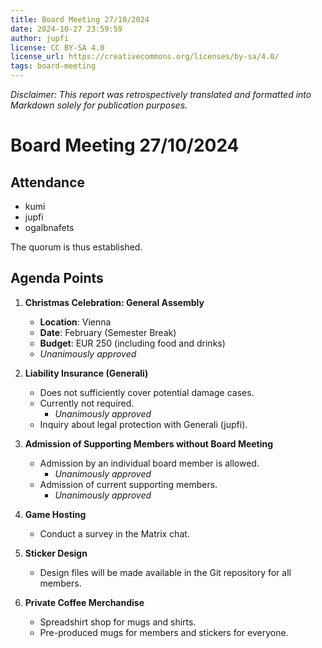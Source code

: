 ```yaml
---
title: Board Meeting 27/10/2024
date: 2024-10-27 23:59:59
author: jupfi
license: CC BY-SA 4.0
license_url: https://creativecommons.org/licenses/by-sa/4.0/
tags: board-meeting
---
```


_Disclaimer: This report was retrospectively translated and formatted into Markdown solely for publication purposes._

# Board Meeting 27/10/2024

## Attendance  

- kumi  
- jupfi  
- ogalbnafets  

The quorum is thus established.

## Agenda Points  

1. **Christmas Celebration: General Assembly**  
   - **Location**: Vienna  
   - **Date**: February (Semester Break)  
   - **Budget**: EUR 250 (including food and drinks)  
   - _Unanimously approved_  

2. **Liability Insurance (Generali)**  
   - Does not sufficiently cover potential damage cases.  
   - Currently not required.  
     - _Unanimously approved_  
   - Inquiry about legal protection with Generali (jupfi).  

3. **Admission of Supporting Members without Board Meeting**  
   - Admission by an individual board member is allowed.  
     - _Unanimously approved_  
   - Admission of current supporting members.  
     - _Unanimously approved_  

4. **Game Hosting**  
   - Conduct a survey in the Matrix chat.  

5. **Sticker Design**  
   - Design files will be made available in the Git repository for all members.  

6. **Private Coffee Merchandise**  
   - Spreadshirt shop for mugs and shirts.  
   - Pre-produced mugs for members and stickers for everyone.  

